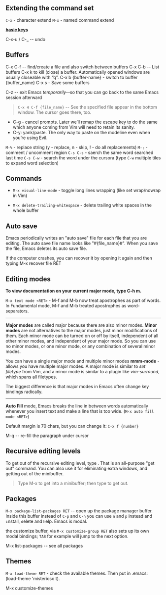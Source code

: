 ## Extending the command set

`C-x` - character extend
`M-x` - named command extend

**[basic keys](http://ergoemacs.org/emacs/emacs_keys_basics.html)**

C-x-u / C-_ -- undo


## Buffers

C-x C-f -- find/create a file and also switch between buffers
C-x C-b -- List buffers
C-x k to kill (close) a buffer. Automatically opened windows are usually closeable with “q”.
C-x b {buffer-name} - switch to buffer {buffer_name}
C-x s - Save some buffers

C-z -- exit Emacs *temporarily*--so that you can go
    back to the same Emacs session afterward

> `C-x 4 C-f {file_name}` -- See the specified file appear in the
> bottom window. The cursor goes there, too.

- C-g - cancel prompts. Later we’ll remap the escape key to do the same which anyone coming from Vim will need to retain its sanity.
- C-y: yank/paste. The only way to paste on the modeline even when you’re using Evil.

`M-%` - replace string (y - replace, n - skip, ! - do all replacements)
`M-;` - comment / uncomment region
`C-s C-s` - saerch the same word searched last time
`C-s C-w` - search the word under the cursora (type `C-w` multiple tiles to expand word selection)


## Commands

- `M-x visual-line-mode` - toggle long lines wrapping (like set wrap/nowrap in Vim)

- `M-x delete-trailing-whitespace` - delete trailing white spaces in the whole buffer





## Auto save

Emacs periodically writes an "auto save" file for each file that
you are editing. The auto save file name looks like "#{file_name}#". 
When you save the file, Emacs deletes its auto save file.

If the computer crashes, you can recover it by opening it again and then typing
M-x recover file RET


## Editing modes

**To view documentation on your current major mode, type C-h m.**

`M-x text mode <RET>` - M-f and M-b now treat apostrophes as part of
words. In Fundamental mode, M-f and M-b treated apostrophes as
word-separators.

---------

**Major modes** are called major because there are also minor modes.
**Minor modes** are not alternatives to the major modes, just minor
modifications of them.  Each minor mode can be turned on or off by
itself, independent of all other minor modes, and independent of your
major mode.  So you can use no minor modes, or one minor mode, or any
combination of several minor modes.

You can have a single major mode and multiple minor modes
**mmm-mode** - allows you have multiple major modes.
A major mode is similar to _set filetype_ from Vim, and a minor mode
is similar to a plugin like _vim-surround_, which spans all
filetypes.

The biggest difference is that major modes in Emacs often change key
bindings radically.

---------

**Auto Fill** mode, Emacs breaks the line in between words automatically
whenever you insert text and make a line that is too wide. (`M-x auto fill mode <RET>`)

Default margin is 70 chars, but you can change it: `C-x f {number}`

M-q -- re-fill the paragraph under cursor


## Recursive editing levels

To get out of the recursive editing level, type <ESC> <ESC> <ESC>.
That is an all-purpose "get out" command.  You can also use it for
eliminating extra windows, and getting out of the minibuffer.

> Type M-x to get into a minibuffer; then type <ESC> <ESC> <ESC> to get out.


## Packages

`M-x package-list-packages RET` -- open up the package manager
buffer. Inside this buffer instead of `C-p` and `C-n` you can use `n`
and `p` instead and `i`nstall, `d`elete and `h`elp. Emacs is modal.

the customize buffer, via `M-x customize-group RET` also sets up its
own modal bindings; `TAB` for example will jump to the next option.

M-x list-packages -- see all packages


## Themes

`M-x load-theme RET` - check the available themes. Then put in .emacs:
(load-theme 'misterioso t).

M-x customize-themes
